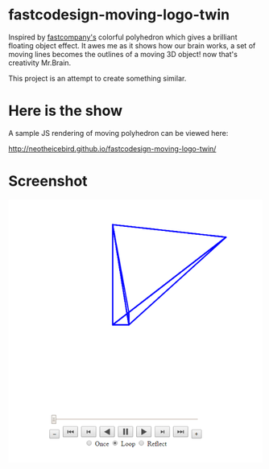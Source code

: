 fastcodesign-moving-logo-twin
=============================

Inspired by [fastcompany's](http://www.fastcodesign.com/) colorful polyhedron which gives a brilliant floating object effect. 
It awes me as it shows how our brain works, a set of moving lines becomes the outlines of a moving 3D object! 
now that's creativity Mr.Brain.

This project is an attempt to create something similar.

Here is the show
================
A sample JS rendering of moving polyhedron can be viewed here:

http://neotheicebird.github.io/fastcodesign-moving-logo-twin/

Screenshot
==========

![screenshot](https://raw.githubusercontent.com/neotheicebird/fastcodesign-moving-logo-twin/gh-pages/screenshot_ghpages.PNG)
